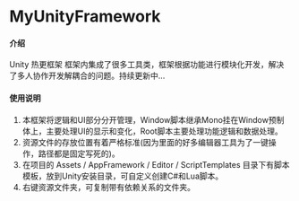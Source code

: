 # MyUnityFramework

#### 介绍
Unity 热更框架
框架内集成了很多工具类，框架根据功能进行模块化开发，解决了多人协作开发解耦合的问题。持续更新中...

#### 使用说明

1.  本框架将逻辑和UI部分分开管理，Window脚本继承Mono挂在Window预制体上，主要处理UI的显示和变化，Root脚本主要处理功能逻辑和数据处理。
2.  资源文件的存放位置有着严格标准(因为里面的好多编辑器工具为了一键操作，路径都是固定写死的)。
3.  在项目的 Assets / AppFramework / Editor / ScriptTemplates 目录下有脚本模板，放到Unity安装目录，可自定义创建C#和Lua脚本。
4.  右键资源文件夹，可复制带有依赖关系的文件夹。
